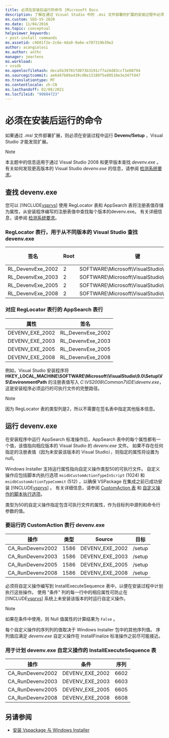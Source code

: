 ```yaml
---
title: 必须在安装后运行的命令 |Microsoft Docs
description: 了解在通过 Visual Studio 中的 .msi 文件部署的扩展的安装过程中必须运行的命令。
ms.custom: SEO-VS-2020
ms.date: 11/04/2016
ms.topic: conceptual
helpviewer_keywords:
- post-install commands
ms.assetid: c9601f2e-2c6e-4da9-9a6e-e707319b39e2
author: acangialosi
ms.author: anthc
manager: jmartens
ms.workload:
- vssdk
ms.openlocfilehash: deca5b39701fd073b3191cf7a24d83ccf1e08794
ms.sourcegitcommit: ae6d47b09a439cd0e13180f5e89510e3e347fd47
ms.translationtype: MT
ms.contentlocale: zh-CN
ms.lasthandoff: 02/08/2021
ms.locfileid: "99884723"
---
```

# <a name="commands-that-must-be-run-after-installation"></a>必须在安装后运行的命令
如果通过 *.msi* 文件部署扩展，则必须在安装过程中运行 **Devenv/Setup** ，Visual Studio 才能发现扩展。

> [!NOTE]
> 本主题中的信息适用于通过 Visual Studio 2008 和更早版本查找 *devenv.exe* 。 有关如何发现更高版本的 Visual Studio *devenv.exe* 的信息，请参阅 [检测系统要求](../../extensibility/internals/detecting-system-requirements.md)。

## <a name="find-devenvexe"></a>查找 devenv.exe
 您可以 [!INCLUDE[vsprvs](../../code-quality/includes/vsprvs_md.md)] 使用 RegLocator 表和 AppSearch 表将注册表值存储为属性，从安装程序编写的注册表值中查找每个版本的devenv.exe。 有关详细信息，请参阅 [检测系统要求](../../extensibility/internals/detecting-system-requirements.md)。

### <a name="reglocator-table-rows-to-locate-devenvexe-from-different-versions-of-visual-studio"></a>RegLocator 表行，用于从不同版本的 Visual Studio 查找 devenv.exe

|签名|Root|键|名称|类型|
|-----------------|----------|---------|----------|----------|
|RL_DevenvExe_2002|2|SOFTWARE\Microsoft\VisualStudio\7.0\Setup\VS|EnvironmentPath|2|
|RL_DevenvExe_2003|2|SOFTWARE\Microsoft\VisualStudio\7.1\Setup\VS|EnvironmentPath|2|
|RL_DevenvExe_2005|2|SOFTWARE\Microsoft\VisualStudio\8.0\Setup\VS|EnvironmentPath|2|
|RL_DevenvExe_2008|2|SOFTWARE\Microsoft\VisualStudio\9.0\Setup\VS|EnvironmentPath|2|

### <a name="appsearch-table-rows-for-corresponding-reglocator-table-rows"></a>对应 RegLocator 表行的 AppSearch 表行

|属性|签名|
|--------------|-----------------|
|DEVENV_EXE_2002|RL_DevenvExe_2002|
|DEVENV_EXE_2003|RL_DevenvExe_2003|
|DEVENV_EXE_2005|RL_DevenvExe_2005|
|DEVENV_EXE_2008|RL_DevenvExe_2008|

 例如，Visual Studio 安装程序将 **HKEY_LOCAL_MACHINE\SOFTWARE\Microsoft\VisualStudio\9.0\Setup\VS\EnvironmentPath** 的注册表值写入 *C:\VS2008\Common7\IDE\devenv.exe*，这是安装程序必须运行的可执行文件的完整路径。

> [!NOTE]
> 因为 RegLocator 表的类型列是2，所以不需要在签名表中指定其他版本信息。

## <a name="run-devenvexe"></a>运行 devenv.exe
 在安装程序中运行 AppSearch 标准操作后，AppSearch 表中的每个属性都有一个值，该值指向相应版本的 Visual Studio 的 *devenv.exe* 文件。 如果不存在任何指定的注册表值（因为未安装该版本的 Visual Studio），则指定的属性将设置为 null。

 Windows Installer 支持运行属性指向自定义操作类型50的可执行文件。 自定义操作应包括脚本内执行选项 `msidbCustomActionTypeInScript` (1024) 和 `msidbCustomActionTypeCommit` (512) ，以确保 VSPackage 在集成之前已成功安装 [!INCLUDE[vsprvs](../../code-quality/includes/vsprvs_md.md)] 。 有关详细信息，请参阅 [CustomAction 表](/windows/desktop/msi/customaction-table) 和 [自定义操作的脚本执行选项](/windows/desktop/msi/custom-action-in-script-execution-options)。

 类型为50的自定义操作指定包含可执行文件的属性，作为目标列中源列和命令行参数的值。

### <a name="customaction-table-rows-to-run-devenvexe"></a>要运行的 CustomAction 表行 devenv.exe

|操作|类型|Source|目标|
|------------|----------|------------|------------|
|CA_RunDevenv2002|1586|DEVENV_EXE_2002|/setup|
|CA_RunDevenv2003|1586|DEVENV_EXE_2003|/setup|
|CA_RunDevenv2005|1586|DEVENV_EXE_2005|/setup|
|CA_RunDevenv2008|1586|DEVENV_EXE_2008|/setup|

 必须将自定义操作编写到 InstallExecuteSequence 表中，以便在安装过程中计划执行这些操作。 使用 "条件" 列的每一行中的相应属性可防止在 [!INCLUDE[vsprvs](../../code-quality/includes/vsprvs_md.md)] 系统上未安装该版本的时运行自定义操作。

> [!NOTE]
> 如果在条件中使用，则 Null 值属性的计算结果为 `False` 。

 每个自定义操作的序列列的值取决于 Windows Installer 包中的其他序列值。 序列值应满足 *devenv.exe* 自定义操作在 InstallFinalize 标准操作之前尽可能接近。

### <a name="installexecutesequence-table-to-schedule-the-devenvexe-custom-actions"></a>用于计划 devenv.exe 自定义操作的 InstallExecuteSequence 表

|操作|条件|序列|
|------------|---------------|--------------|
|CA_RunDevenv2002|DEVENV_EXE_2002|6602|
|CA_RunDevenv2003|DEVENV_EXE_2003|6603|
|CA_RunDevenv2005|DEVENV_EXE_2005|6605|
|CA_RunDevenv2008|DEVENV_EXE_2008|6608|

## <a name="see-also"></a>另请参阅
- [安装 Vspackage 与 Windows Installer](../../extensibility/internals/installing-vspackages-with-windows-installer.md)
